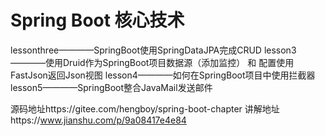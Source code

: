 # Spring Boot 核心技术

 lessonthree————SpringBoot使用SpringDataJPA完成CRUD
 lesson3————使用Druid作为SpringBoot项目数据源（添加监控） 和 配置使用FastJson返回Json视图
 lesson4————如何在SpringBoot项目中使用拦截器
 lesson5————SpringBoot整合JavaMail发送邮件




源码地址https://gitee.com/hengboy/spring-boot-chapter
讲解地址https://www.jianshu.com/p/9a08417e4e84
